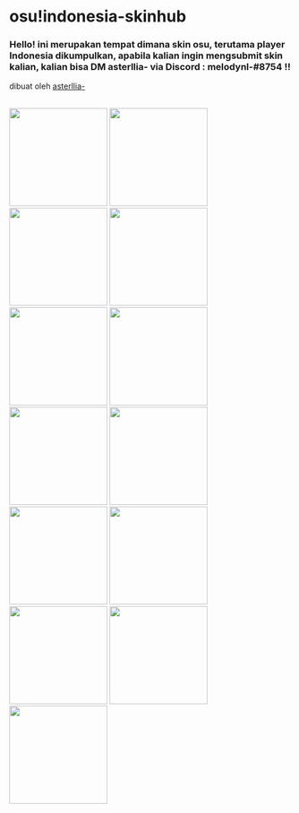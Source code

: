 # osu!indonesia-skinhub
### Hello! ini merupakan tempat dimana skin osu, terutama player Indonesia dikumpulkan, apabila kalian ingin mengsubmit skin kalian, kalian bisa DM asterllia- via Discord : melodynl-#8754 !! 
dibuat oleh <a href="https://osu.ppy.sh/users/9456733">asterllia-</a><br>

</br>
  <a href="asterllia.md">
  <img src="https://a.ppy.sh/9456733"  
       width="175"
       height="175"></a>
  <a href="mkoe.md">
  <img src="https://a.ppy.sh/11847189"  
       width="175"
       height="175"></a>
       <a href="shiv.md">
  <img src="https://a.ppy.sh/5718575"  
       width="175"
       height="175"></a>  
   <a href="lushifer.md">
  <img src="https://a.ppy.sh/13356408"  
       width="175"
       height="175"></a>
   <a href="crezz.md">
  <img src="https://cdn.discordapp.com/attachments/689426989345669144/1097917969209765898/105687.png"  
       width="175"
       height="175"></a>    
   <a href="remuru.md">
  <img src="https://a.ppy.sh/3654220"  
       width="175"
       height="175"></a>     
   <a href="mitsuru.md">
  <img src="https://a.ppy.sh/8004635"  
       width="175"
       height="175"></a>    
       <a href="centrux.md">
  <img src="https://a.ppy.sh/5426769"  
       width="175"
       height="175"></a>
       <a href="medseba.md">
  <img src="https://a.ppy.sh/9000010"  
       width="175"
       height="175"></a>
        <a href="akshiro.md">
  <img src="https://a.ppy.sh/10557490"  
       width="175"
       height="175"></a>
   <a href="belllcroseu.md">
  <img src="https://a.ppy.sh/20752007"  
       width="175"
       height="175"></a>
   <a href="shinei.md">
  <img src="https://a.ppy.sh/4579136"  
       width="175"
       height="175"></a>
    <a href="iwonderhow.md">
  <img src="https://a.ppy.sh/17953700"  
       width="175"
       height="175"></a>      
     
